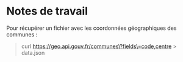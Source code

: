 # Notes de travail

Pour récupérer un fichier avec les coordonnées géographiques des communes :

> curl https://geo.api.gouv.fr/communes\?fields\=code,centre > data.json

